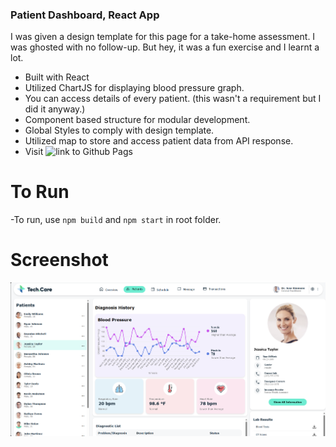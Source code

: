 ### Patient Dashboard, React App

I was given a design template for this page for a take-home assessment. I was ghosted with no follow-up. But hey, it was a fun exercise and I learnt a lot.

- Built with React
- Utilized ChartJS for displaying blood pressure graph.
- You can access details of every patient. (this wasn't a requirement but I did it anyway.)
- Component based structure for modular development.
- Global Styles to comply with design template.
- Utilized map to store and access patient data from API response.
- Visit ![link to Github Pags](https://snehilsharma12.github.io/react-patient-dashboard/)

# To Run

-To run, use `npm build` and `npm start` in root folder.

# Screenshot

![screenshot](/Screenshot.png)

